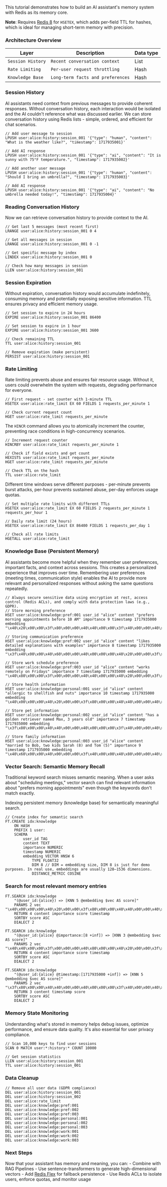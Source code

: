 This tutorial demonstrates how to build an AI assistant's memory system with Redis as its memory core.

**Note**: Requires [Redis 8](https://hub.docker.com/_/redis/tags) for `HSETEX`, which adds per-field TTL for hashes, which is ideal for managing short-term memory with precision.

### Architecture Overview
| Layer | Description | Data type |
| ---------- | ---------- | ---------- |
| `Session History`| `Recent conversation context` | List |
| `Rate Limiting` | `Per-user request throttling` | Hash |
| `Knowledge Base` | `Long-term facts and preferences` | Hash |

### Session History
AI assistants need context from previous messages to provide coherent responses. Without conversation history, each interaction would be isolated and the AI couldn't reference what was discussed earlier. We can store conversation history using Redis lists - simple, ordered, and efficient for chat scenarios.

```redis:[run_confirmation=true] Store conversation history
// Add user message to session
LPUSH user:alice:history:session_001 '{"type": "human", "content": "What is the weather like?", "timestamp": 1717935001}'

// Add AI response
LPUSH user:alice:history:session_001 '{"type": "ai", "content": "It is sunny with 75°F temperature.", "timestamp": 1717935002}'

// Add another user message
LPUSH user:alice:history:session_001 '{"type": "human", "content": "Should I bring an umbrella?", "timestamp": 1717935003}'

// Add AI response
LPUSH user:alice:history:session_001 '{"type": "ai", "content": "No umbrella needed today!", "timestamp": 1717935004}'
```
### Reading Conversation History
Now we can retrieve conversation history to provide context to the AI.

```redis:[run_confirmation=true] Read conversation history
// Get last 5 messages (most recent first)
LRANGE user:alice:history:session_001 0 4

// Get all messages in session
LRANGE user:alice:history:session_001 0 -1

// Get specific message by index
LINDEX user:alice:history:session_001 0

// Check how many messages in session
LLEN user:alice:history:session_001
```
### Session Expiration
Without expiration, conversation history would accumulate indefinitely, consuming memory and potentially exposing sensitive information. TTL ensures privacy and efficient memory usage.

```redis:[run_confirmation=true] Session expiration
// Set session to expire in 24 hours
EXPIRE user:alice:history:session_001 86400

// Set session to expire in 1 hour
EXPIRE user:alice:history:session_001 3600

// Check remaining TTL
TTL user:alice:history:session_001

// Remove expiration (make persistent)
PERSIST user:alice:history:session_001
```

### Rate Limiting
Rate limiting prevents abuse and ensures fair resource usage. Without it, users could overwhelm the system with requests, degrading performance for everyone.

```redis:[run_confirmation=true] Initialize Rate Limiting
// First request - set counter with 1-minute TTL
HSETEX user:alice:rate_limit EX 60 FIELDS 1 requests_per_minute 1

// Check current request count
HGET user:alice:rate_limit requests_per_minute
```

The `HINCR` command allows you to atomically increment the counter, preventing race conditions in high-concurrency scenarios.

```redis:[run_confirmation=true] Increment Requests
// Increment request counter
HINCRBY user:alice:rate_limit requests_per_minute 1

// Check if field exists and get count
HEXISTS user:alice:rate_limit requests_per_minute
HGET user:alice:rate_limit requests_per_minute

// Check TTL on the hash
TTL user:alice:rate_limit
```

Different time windows serve different purposes - per-minute prevents burst attacks, per-hour prevents sustained abuse, per-day enforces usage quotas.
```redis:[run_confirmation=true] Rate Limiting with Different Time Windows
// Set multiple rate limits with different TTLs
HSETEX user:alice:rate_limit EX 60 FIELDS 2 requests_per_minute 1 requests_per_hour 1

// Daily rate limit (24 hours)
HSETEX user:alice:rate_limit EX 86400 FIELDS 1 requests_per_day 1

// Check all rate limits
HGETALL user:alice:rate_limit
```

### Knowledge Base (Persistent Memory)
AI assistants become more helpful when they remember user preferences, important facts, and context across sessions. This creates a personalized experience that improves over time.
Remembering user preferences (meeting times, communication style) enables the AI to provide more relevant and personalized responses without asking the same questions repeatedly.

```redis:[run_confirmation=true] Store User Preferences
// Always secure sensitive data using encryption at rest, access control (Redis ACLs), and comply with data protection laws (e.g., GDPR).
// Store morning preference
HSET user:alice:knowledge:pref:001 user_id "alice" content "prefers morning appointments before 10 AM" importance 9 timestamp 1717935000 embedding "\x40\x20\x00\x00\x3f\x80\x00\x00\x40\x40\x00\x00\x3f\x40\x00\x00\x40\x60\x00\x00\x40\x00\x00\x00\x3f\x00\x00\x00\x40\x80\x00\x00"

// Storing communication preference
HSET user:alice:knowledge:pref:002 user_id "alice" content "likes detailed explanations with examples" importance 8 timestamp 1717935000 embedding "\x3f\x40\x00\x00\x40\x60\x00\x00\x40\x00\x00\x00\x40\x20\x00\x00\x3f\x80\x00\x00\x40\x40\x00\x00\x40\x80\x00\x00\x3f\x00\x00\x00"

// Store work schedule preference
HSET user:alice:knowledge:pref:003 user_id "alice" content "works remotely on Fridays" importance 7 timestamp 1717935000 embedding "\x40\x80\x00\x00\x3f\x00\x00\x00\x40\x40\x00\x00\x40\x20\x00\x00\x3f\x80\x00\x00\x40\x60\x00\x00\x40\x00\x00\x00\x3f\x40\x00\x00"

// Store health information
HSET user:alice:knowledge:personal:001 user_id "alice" content "allergic to shellfish and nuts" importance 10 timestamp 1717935000 embedding "\x40\x00\x00\x00\x40\x20\x00\x00\x3f\x80\x00\x00\x40\x40\x00\x00\x40\x60\x00\x00\x3f\x40\x00\x00\x40\x80\x00\x00\x3f\x00\x00\x00"

// Store pet information
HSET user:alice:knowledge:personal:002 user_id "alice" content "has a golden retriever named Max, 3 years old" importance 7 timestamp 1717935000 embedding "\x3f\x80\x00\x00\x40\x40\x00\x00\x40\x00\x00\x00\x3f\x40\x00\x00\x40\x80\x00\x00\x40\x20\x00\x00\x3f\x00\x00\x00\x40\x60\x00\x00"

// Store family information
HSET user:alice:knowledge:personal:003 user_id "alice" content "married to Bob, two kids Sarah (8) and Tom (5)" importance 9 timestamp 1717935000 embedding "\x40\x60\x00\x00\x40\x00\x00\x00\x3f\x40\x00\x00\x40\x80\x00\x00\x40\x20\x00\x00\x3f\x80\x00\x00\x40\x40\x00\x00\x3f\x00\x00\x00"
```

### Vector Search: Semantic Memory Recall
Traditional keyword search misses semantic meaning. When a user asks about "scheduling meetings," vector search can find relevant information about "prefers morning appointments" even though the keywords don't match exactly.

Indexing persistent memory (knowledge base) for semantically meaningful search.

```redis:[run_confirmation=true] Create a Vector Index
// Create index for semantic search
FT.CREATE idx:knowledge
    ON HASH
    PREFIX 1 user:
    SCHEMA
        user_id TAG
        content TEXT
        importance NUMERIC
        timestamp NUMERIC
        embedding VECTOR HNSW 6
            TYPE FLOAT32
            DIM 8 // DIM = embedding size, DIM 8 is just for demo purposes. In real use, embeddings are usually 128–1536 dimensions.
            DISTANCE_METRIC COSINE
```

### Search for most relevant memory entries

```redis:[run_confirmation=false] Find Top 5 Most Relevant Knowledge Items
FT.SEARCH idx:knowledge 
    "(@user_id:{alice}) => [KNN 5 @embedding $vec AS score]" 
    PARAMS 2 vec "\x40\x00\x00\x00\x40\x20\x00\x00\x3f\x80\x00\x00\x40\x40\x00\x00\x40\x60\x00\x00\x3f\x40\x00\x00\x40\x80\x00\x00\x3f\x00\x00\x00"
    RETURN 4 content importance score timestamp
    SORTBY score ASC
    DIALECT 2
```

```redis:[run_confirmation=false] Search High-Importance Items Only
FT.SEARCH idx:knowledge
    "(@user_id:{alice} @importance:[8 +inf]) => [KNN 3 @embedding $vec AS score]"
    PARAMS 2 vec "\x40\x40\x00\x00\x3f\x00\x00\x00\x40\x80\x00\x00\x40\x20\x00\x00\x3f\x80\x00\x00\x40\x60\x00\x00\x40\x00\x00\x00\x3f\x40\x00\x00"
    RETURN 4 content importance score timestamp
    SORTBY score ASC
    DIALECT 2
```
```redis:[run_confirmation=false] Search Recent Knowledge Only
FT.SEARCH idx:knowledge
    "(@user_id:{alice} @timestamp:[1717935000 +inf]) => [KNN 5 @embedding $vec AS score]"
    PARAMS 2 vec "\x3f\x80\x00\x00\x40\x40\x00\x00\x40\x00\x00\x00\x3f\x40\x00\x00\x40\x80\x00\x00\x40\x20\x00\x00\x3f\x00\x00\x00\x40\x60\x00\x00"
    RETURN 3 content timestamp score
    SORTBY score ASC
    DIALECT 2
```

### Memory State Monitoring
Understanding what's stored in memory helps debug issues, optimize performance, and ensure data quality. It's also essential for user privacy compliance.
```redis:[run_confirmation=false] Monitor user sessions
// Scan 10,000 keys to find user sessions
SCAN 0 MATCH user:*:history:* COUNT 10000

// Get session statistics
LLEN user:alice:history:session_001
TTL user:alice:history:session_001
```
### Data Cleanup
```redis:[run_confirmation=true] Delete user data
// Remove all user data (GDPR compliance)
DEL user:alice:history:session_001
DEL user:alice:history:session_002
DEL user:alice:rate_limit
DEL user:alice:knowledge:pref:001
DEL user:alice:knowledge:pref:002
DEL user:alice:knowledge:pref:003
DEL user:alice:knowledge:personal:001
DEL user:alice:knowledge:personal:002
DEL user:alice:knowledge:personal:003
DEL user:alice:knowledge:work:001
DEL user:alice:knowledge:work:002
DEL user:alice:knowledge:work:003
```

### Next Steps
Now that your assistant has memory and meaning, you can:
    - Combine with RAG Pipelines
    - Use sentence-transformers to generate high-dimensional vectors
    - Add [Redis Flex](https://redis.io/solutions/flex/?utm_source=redisinsight&utm_medium=app&utm_campaign=tutorials) for fallback persistence
    - Use Redis ACLs to isolate users, enforce quotas, and monitor usage
